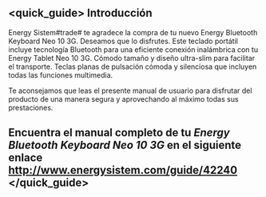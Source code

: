 ## <quick_guide> Introducción

Energy Sistem#trade# te agradece la compra de tu nuevo Energy Bluetooth Keyboard Neo 10 3G. Deseamos que lo disfrutes. Este teclado portátil incluye tecnología Bluetooth para una eficiente conexión inalámbrica con tu Energy Tablet Neo 10 3G. Cómodo tamaño y diseño ultra-slim para facilitar el transporte. Teclas planas de pulsación cómoda y silenciosa que incluyen todas las funciones multimedia.

Te aconsejamos que leas el presente manual de usuario para disfrutar del producto de una manera segura y aprovechando al máximo todas sus prestaciones.


## <unique> Encuentra el manual completo de tu *Energy Bluetooth Keyboard Neo 10 3G* en el siguiente enlace http://www.energysistem.com/guide/42240 </unique> </quick_guide>
